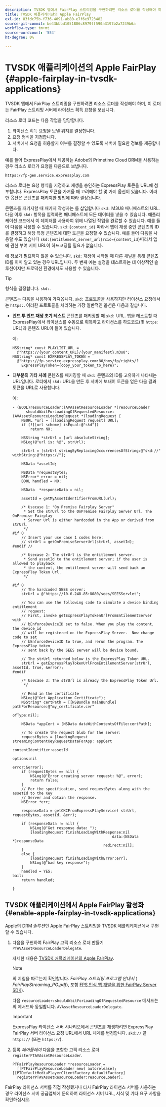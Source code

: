 ```yaml
---
description: TVSDK 앱에서 FairPlay 스트리밍을 구현하려면 리소스 로더를 작성해야 하며, 이 로더는 FairPlay 스트리밍 서버에 라이선스 획득 요청을 보냅니다.
title: TVSDK 애플리케이션의 Apple FairPlay
exl-id: 83fdc75b-f736-4091-ab80-e7f6e9723482
source-git-commit: be43bbbd1051886c8979ff590a3197b2a7249b6a
workflow-type: tm+mt
source-wordcount: '554'
ht-degree: 0%

---
```


# TVSDK 애플리케이션의 Apple FairPlay  {#apple-fairplay-in-tvsdk-applications}

TVSDK 앱에서 FairPlay 스트리밍을 구현하려면 리소스 로더를 작성해야 하며, 이 로더는 FairPlay 스트리밍 서버에 라이선스 획득 요청을 보냅니다.

리소스 로더 코드는 다음 작업을 담당합니다.

1. 라이선스 획득 요청을 보낼 위치를 결정합니다.
1. 요청 형식을 지정합니다.
1. 서버에서 요청을 허용할지 여부를 결정할 수 있도록 서버에 필요한 정보를 제공합니다.

예를 들어 ExpressPlay에서 제공하는 Adobe의 Primetime Cloud DRM을 사용하는 경우 리소스 로더가 요청을 다음으로 보냅니다.

```
https://fp-gen.service.expressplay.com
```

리소스 로더는 요청 형식을 지정하고 재생을 승인하는 ExpressPlay 토큰을 URL에 첨부합니다. ExpressPlay 토큰을 가져올 때 고려해야 할 몇 가지 옵션이 있습니다. 이러한 옵션은 콘텐츠를 패키지한 방법에 따라 결정됩니다.

콘텐츠를 패키지할 때 패키지 작성자는 를 삽입합니다 `skd:` M3U8 매니페스트의 URL. 다음 이후 `skd:` 항목을 입력하면 매니페스트에 모든 데이터를 넣을 수 있습니다. 애플리케이션 코드에서 이 데이터를 사용하여 위에 나열된 작업을 완료할 수 있습니다. 예를 들어 다음을 사용할 수 있습니다. `skd:{content_id}` 따라서 앱이 재생 중인 콘텐츠의 ID를 결정하고 해당 특정 콘텐츠에 대한 토큰을 요청할 수 있습니다. 예를 들어 다음을 사용할 수도 있습니다 `skd:{entitlement_server_url}?cid={content_id}`따라서 앱에 권한 부여 서버 URL이 하드코딩될 필요가 없습니다.

에 정보가 필요하지 않을 수 있습니다. `skd:` 재생이 시작될 때 다른 채널을 통해 콘텐츠 ID를 이미 알고 있는 경우 URL입니다. 두 번째 예는 설정을 테스트하는 데 이상적인 솔루션이지만 프로덕션 환경에서도 사용할 수 있습니다.

>[!TIP]
>
>형식을 결정합니다. `skd:`.

콘텐츠는 다음을 사용하여 가져옵니다. `skd:` 프로토콜을 사용하지만 라이선스 요청에서는 `https:`. 이러한 프로토콜을 처리하는 가장 일반적인 옵션은 다음과 같습니다.

* **엔드 투 엔드 재생 초기 테스트** 콘텐츠를 패키징할 때 `skd:` URL. 앱을 테스트할 때 ExpressPlay에서 라이선스를 수동으로 획득하고 라이선스를 하드코드(및 `https:` URL)과 콘텐츠 URL이 들어 있습니다.

   예:

   ```
   NSString* const PLAYLIST_URL =  
     @"https://{your_content_URL}/{your_manifest}.m3u8"; 
   NSString* const EXPRESSPLAY_TOKEN =  
     @"https://fp.service.expressplay.com:80/hms/fp/rights/? 
       ExpressPlayToken={copy_your_token_to_here}";
   ```

* **대부분의 기타 사례** 콘텐츠를 패키징할 때 `skd:` 콘텐츠의 ID를 고유하게 나타내는 URL입니다. 로더에서 `skd:` URL을 만든 후 서버에 보내어 토큰을 얻은 다음 결과 토큰을 URL로 사용합니다.

   예:

   ```
   - (BOOL)resourceLoader:(AVAssetResourceLoader *)resourceLoader  
         shouldWaitForLoadingOfRequestedResource:(AVAssetResourceLoadingRequest *)loadingRequest { 
       NSURL *url = [[loadingRequest request] URL]; 
       if (![[url scheme] isEqual:@"skd"]) 
           return NO; 
   
       NSString *strUrl = [url absoluteString]; 
       NSLog(@"url is: %@", strUrl); 
   
       strUrl = [strUrl stringByReplacingOccurrencesOfString:@"skd://" withString:@"https://"]; 
   
       NSData *assetId; 
   
       NSData *requestBytes; 
       NSError* error = nil; 
       BOOL handled = NO; 
   
       NSData  *responseData = nil; 
   
       assetId = getMyAssetIdentifierFromURL(url); 
   
       /* Usecase 1: "On Premise Fairplay Server" 
        * Set the strUrl to the OnPremise Fairplay Server Url. The OnPremise Fairplay  
        * Server Url is either hardcoded in the App or derived from strUrl. 
        */ 
   #if 0  
       // Insert your use case 1 codes here: 
       // strUrl = getOnPremiseServerUrl(strUrl, assetId); 
   #endif // 
   
       /* Usecase 2: The strUrl is the entitlement server. 
        * Send assetId to the entitlement server; if the user is allowed to playback  
        * the content, the entitlement server will send back an ExpressPlay Token Url. 
        */ 
   
   #if 0 
       // The hardcoded SEES server: 
       strUrl = @"https://10.0.248.85:8080/sees/SEESServlet"; 
   
       // You can use the following code to simulate a device binding entitlement  
       // request:  
       // First, invoke getExpressPlayTokenUrlFromEntilementServer with  
       // bEnforceDeviceID set to false. When you play the content, the device_id  
       // will be registered on the ExpressPlay Server.  Now change code to set  
       // bEnforceDeviceID to true, and rerun the program. The ExpressPlay token  
       // sent back by the SEES server will be device bound. 
   
       // The strUrl returned below is the ExpressPlay Token URL. 
       strUrl = getExpressPlayTokenUrlFromEntilementServer(strUrl, assetId, true, &error); 
   #endif 
   
       /* Usecase 3: The strUrl is already the ExpressPlay Token Url. 
        */ 
   
       // Read in the certificate 
       NSLog(@"Get Application Certificate"); 
       NSString* certPath = [[NSBundle mainBundle] pathForResource:@"my_certificate.cer"  
                                                            ofType:nil]; 
   
       NSData *appCert = [NSData dataWithContentsOfFile:certPath]; 
   
       // To create the request blob for the server: 
       requestBytes = [loadingRequest streamingContentKeyRequestDataForApp: appCert 
                                                         contentIdentifier:assetId  
                                                                   options:nil  
                                                                     error:&error]; 
       if (requestBytes == nil) { 
           NSLog(@"Error creating server request: %@", error); 
           return false; 
       } 
       // Per the specification, send requestBytes along with the assetId to the Key 
       // Server and obtain the response. 
       NSError *err; 
   
       responseData = getCKCFromExpressPlayService( strUrl, requestBytes, assetId, &err); 
   
       if (responseData != nil) { 
           NSLog(@"Get response data: "); 
           [loadingRequest finishLoadingWithResponse:nil  
                                                data:(NSData *)responseData 
                                            redirect:nil]; 
       } 
       else { 
           [loadingRequest finishLoadingWithError:err]; 
           NSLog(@"bad key response"); 
       } 
       handled = YES; 
   bail: 
       return handled; 
   
   }
   ```

## TVSDK 애플리케이션에서 Apple FairPlay 활성화{#enable-apple-fairplay-in-tvsdk-applications}

Apple의 DRM 솔루션인 Apple FairPlay 스트리밍을 TVSDK 애플리케이션에서 구현할 수 있습니다.

1. 다음을 구현하여 FairPlay 고객 리소스 로더 만들기 `PTAVAssetResourceLoaderDelegate`.

   자세한 내용은 [TVSDK 애플리케이션의 Apple FairPlay](../../../tvsdk-1.4-for-ios/c-psdk-ios-1.4-drm-content-security/c-psdk-ios-1.4-apple-fairplay-tvsdk/c-psdk-ios-1.4-apple-fairplay-tvsdk.md).

   >[!NOTE]
   >
   >의 지침을 따르는지 확인합니다. *FairPlay 스트리밍 프로그램 안내서* ( *FairPlayStreaming_PG.pdf*), 포함 [FPS 인식 앱 개발을 위한 FairPlay Server SDK](https://developer.apple.com/services-account/download?path=/Developer_Tools/FairPlay_Streaming_SDK/FairPlay_Streaming_Server_SDK.zip)).

   다음 `resourceLoader:shouldWaitForLoadingOfRequestedResource` 메서드는 의 메서드와 동일합니다. `AVAssetResourceLoaderDelegate`.

   >[!IMPORTANT]
   >
   >ExpressPlay 라이선스 서버 시나리오에서 콘텐츠를 재생하려면 ExpressPlay FairPlay 서버 라이선스 요청 URL에서 URL 체계를 변경합니다. `skd://` 끝 `https://` (또는 `https://`).

1. 등록 *페어플레이* 다음을 포함한 고객 리소스 로더 `registerPTAVAssetResourceLoader`.

   ```
   PTFairPlayResourceLoader *resourceLoader =  
     [[PTFairPlayResourceLoader new] autorelease];  
   [[PTDefaultMediaPlayerClientFactory defaultFactory]  
     registerPTAVAssetResourceLoader:resourceLoader];
   ```

FairPlay 라이선스 서버를 직접 작성했거나 타사 FairPlay 라이선스 서버를 사용하는 경우 라이선스 서버 공급업체에 문의하여 라이선스 서버 URL, 서식 및 기타 요구 사항을 확인하십시오.
